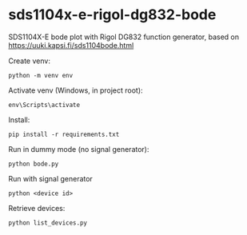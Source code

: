 # sds1104x-e-rigol-dg832-bode
SDS1104X-E bode plot with Rigol DG832 function generator, based on https://uuki.kapsi.fi/sds1104bode.html

Create venv:
```
python -m venv env
```
Activate venv (Windows, in project root):
```
env\Scripts\activate
```
Install:
```
pip install -r requirements.txt
```
Run in dummy mode (no signal generator):
```
python bode.py
```
Run with signal generator
```
python <device id>
```
Retrieve devices:
```
python list_devices.py
```